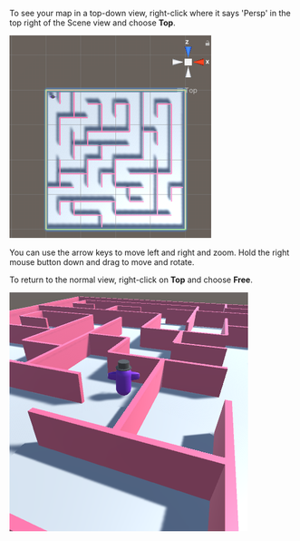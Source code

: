 To see your map in a top-down view, right-click where it says 'Persp' in the top right of the Scene view and choose **Top**. 

![The Scene view in a top-down view zoomed out to show the whole world.](images/top-down-maze.png)

You can use the arrow keys to move left and right and zoom. Hold the right mouse button down and drag to move and rotate.

To return to the normal view, right-click on **Top** and choose **Free**.

![The Scene view returned to free view to show the world at a closer, lower angle.](images/maze-world.png)

